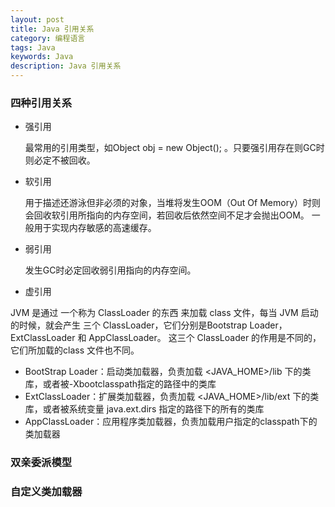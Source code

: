 ```yaml
---
layout: post
title: Java 引用关系
category: 编程语言
tags: Java
keywords: Java
description: Java 引用关系
---
```


### 四种引用关系

- 强引用
  
  最常用的引用类型，如Object obj = new Object(); 。只要强引用存在则GC时则必定不被回收。

- 软引用
  
  用于描述还游泳但非必须的对象，当堆将发生OOM（Out Of Memory）时则会回收软引用所指向的内存空间，若回收后依然空间不足才会抛出OOM。
  一般用于实现内存敏感的高速缓存。

- 弱引用

  发生GC时必定回收弱引用指向的内存空间。

- 虚引用

  

JVM 是通过 一个称为 ClassLoader 的东西 来加载 class 文件，每当 JVM 启动的时候，就会产生 三个 ClassLoader，它们分别是Bootstrap Loader， ExtClassLoader 和 AppClassLoader。 这三个 ClassLoader 的作用是不同的，它们所加载的class 文件也不同。

- BootStrap Loader：启动类加载器，负责加载 <JAVA_HOME>/lib 下的类库，或者被-Xbootclasspath指定的路径中的类库
- ExtClassLoader：扩展类加载器，负责加载 <JAVA_HOME>/lib/ext 下的类库，或者被系统变量 java.ext.dirs 指定的路径下的所有的类库
- AppClassLoader：应用程序类加载器，负责加载用户指定的classpath下的类加载器


### 双亲委派模型



### 自定义类加载器


